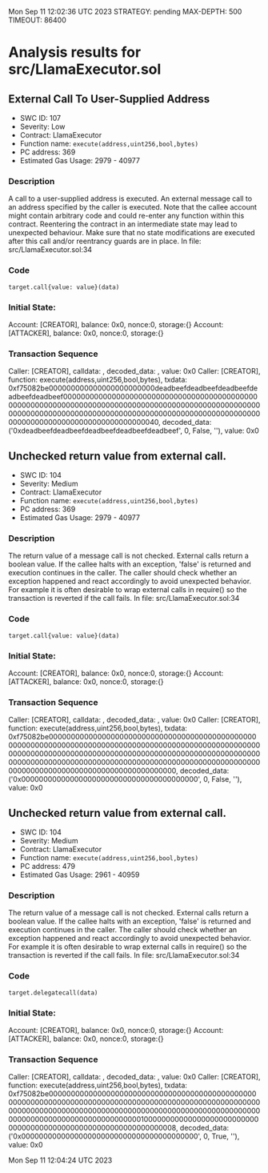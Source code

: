 Mon Sep 11 12:02:36 UTC 2023
STRATEGY: pending
MAX-DEPTH: 500
TIMEOUT: 86400
# Analysis results for src/LlamaExecutor.sol

## External Call To User-Supplied Address
- SWC ID: 107
- Severity: Low
- Contract: LlamaExecutor
- Function name: `execute(address,uint256,bool,bytes)`
- PC address: 369
- Estimated Gas Usage: 2979 - 40977

### Description

A call to a user-supplied address is executed.
An external message call to an address specified by the caller is executed. Note that the callee account might contain arbitrary code and could re-enter any function within this contract. Reentering the contract in an intermediate state may lead to unexpected behaviour. Make sure that no state modifications are executed after this call and/or reentrancy guards are in place.
In file: src/LlamaExecutor.sol:34

### Code

```
target.call{value: value}(data)
```

### Initial State:

Account: [CREATOR], balance: 0x0, nonce:0, storage:{}
Account: [ATTACKER], balance: 0x0, nonce:0, storage:{}

### Transaction Sequence

Caller: [CREATOR], calldata: , decoded_data: , value: 0x0
Caller: [CREATOR], function: execute(address,uint256,bool,bytes), txdata: 0xf75082be000000000000000000000000deadbeefdeadbeefdeadbeefdeadbeefdeadbeef000000000000000000000000000000000000000000000000000000000000000000000000000000000000000000000000000000000000000000000000000000000000000000000000000000000000000000000000000000000000000000000040, decoded_data: ('0xdeadbeefdeadbeefdeadbeefdeadbeefdeadbeef', 0, False, ''), value: 0x0


## Unchecked return value from external call.
- SWC ID: 104
- Severity: Medium
- Contract: LlamaExecutor
- Function name: `execute(address,uint256,bool,bytes)`
- PC address: 369
- Estimated Gas Usage: 2979 - 40977

### Description

The return value of a message call is not checked.
External calls return a boolean value. If the callee halts with an exception, 'false' is returned and execution continues in the caller. The caller should check whether an exception happened and react accordingly to avoid unexpected behavior. For example it is often desirable to wrap external calls in require() so the transaction is reverted if the call fails.
In file: src/LlamaExecutor.sol:34

### Code

```
target.call{value: value}(data)
```

### Initial State:

Account: [CREATOR], balance: 0x0, nonce:0, storage:{}
Account: [ATTACKER], balance: 0x0, nonce:0, storage:{}

### Transaction Sequence

Caller: [CREATOR], calldata: , decoded_data: , value: 0x0
Caller: [CREATOR], function: execute(address,uint256,bool,bytes), txdata: 0xf75082be0000000000000000000000000000000000000000000000000000000000000000000000000000000000000000000000000000000000000000000000000000000000000000000000000000000000000000000000000000000000000000000000000000000000000000000000000000000000000000000000000000000000000000, decoded_data: ('0x0000000000000000000000000000000000000000', 0, False, ''), value: 0x0


## Unchecked return value from external call.
- SWC ID: 104
- Severity: Medium
- Contract: LlamaExecutor
- Function name: `execute(address,uint256,bool,bytes)`
- PC address: 479
- Estimated Gas Usage: 2961 - 40959

### Description

The return value of a message call is not checked.
External calls return a boolean value. If the callee halts with an exception, 'false' is returned and execution continues in the caller. The caller should check whether an exception happened and react accordingly to avoid unexpected behavior. For example it is often desirable to wrap external calls in require() so the transaction is reverted if the call fails.
In file: src/LlamaExecutor.sol:34

### Code

```
target.delegatecall(data)
```

### Initial State:

Account: [CREATOR], balance: 0x0, nonce:0, storage:{}
Account: [ATTACKER], balance: 0x0, nonce:0, storage:{}

### Transaction Sequence

Caller: [CREATOR], calldata: , decoded_data: , value: 0x0
Caller: [CREATOR], function: execute(address,uint256,bool,bytes), txdata: 0xf75082be0000000000000000000000000000000000000000000000000000000000000000000000000000000000000000000000000000000000000000000000000000000000000000000000000000000000000000000000000000000000000000000000010000000000000000000000000000000000000000000000000000000000000008, decoded_data: ('0x0000000000000000000000000000000000000000', 0, True, ''), value: 0x0


Mon Sep 11 12:04:24 UTC 2023
